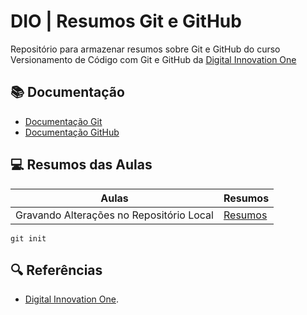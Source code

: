 # DIO | Resumos Git e GitHub

Repositório para armazenar resumos sobre Git e GitHub do curso Versionamento de Código com Git e GitHub da [Digital Innovation One](https://www.dio.me/en)

## 📚 Documentação
- [Documentação Git](https://git-scm.com/doc)
- [Documentação GitHub](https://docs.github.com/en)

## 💻 Resumos das Aulas

| Aulas | Resumos |
|-------|---------|
| Gravando Alterações no Repositório Local | [Resumos](https://web.dio.me/course/versionamento-de-codigo-com-git-e-github/learning/599dd3dd-d189-474f-a55c-22f37b4472da)

```
git init 
```

## 🔍 Referências
- [Digital Innovation One]().